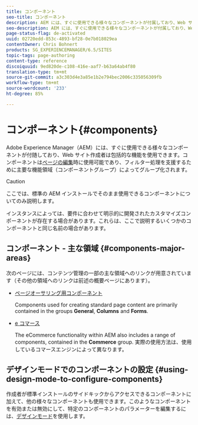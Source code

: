 ```yaml
---
title: コンポーネント
seo-title: コンポーネント
description: AEM には、すぐに使用できる様々なコンポーネントが付属しており、Web サイト作成者は包括的な機能を使用できます。
seo-description: AEM には、すぐに使用できる様々なコンポーネントが付属しており、Web サイト作成者は包括的な機能を使用できます。
page-status-flag: de-activated
uuid: 02720edd-853c-4893-bf28-0e7b018029ea
contentOwner: Chris Bohnert
products: SG_EXPERIENCEMANAGER/6.5/SITES
topic-tags: page-authoring
content-type: reference
discoiquuid: 9ed820de-c108-416e-aaf7-b63a64ab4f80
translation-type: tm+mt
source-git-commit: a3c303d4e3a85e1b2e794bec2006c335056309fb
workflow-type: tm+mt
source-wordcount: '233'
ht-degree: 85%

---
```



# コンポーネント{#components}

Adobe Experience Manager（AEM）には、すぐに使用できる様々なコンポーネントが付随しており、Web サイト作成者は包括的な機能を使用できます。コンポーネントは[ページの編集](/help/sites-classic-ui-authoring/classic-page-author-edit-content.md)時に使用可能であり、フィルター処理を支援するために主要な機能領域（コンポーネントグループ）によってグループ化されます。

>[!CAUTION]
>
>ここでは、標準の AEM インストールでそのまま使用できるコンポーネントについてのみ説明します。
>
>インスタンスによっては、要件に合わせて明示的に開発されたカスタマイズコンポーネントが存在する場合があります。これらは、ここで説明するいくつかのコンポーネントと同じ名前の場合があります。

## コンポーネント - 主な領域 {#components-major-areas}

次のページには、コンテンツ管理の一部の主な領域へのリンクが用意されています（その他の領域へのリンクは前述の概要ページにあります）。

* [ページオーサリング用コンポーネント](/help/sites-classic-ui-authoring/classic-page-author-edit-mode.md)

   Components used for creating standard page content are primarily contained in the groups **General**, **Columns** and **Forms**.

* [e コマース](/help/sites-administering/ecommerce.md)

   The eCommerce functionality within AEM also includes a range of components, contained in the **Commerce** group. 実際の使用方法は、使用しているコマースエンジンによって異なります。

## デザインモードでのコンポーネントの設定 {#using-design-mode-to-configure-components}

作成者が標準インストールのサイドキックからアクセスできるコンポーネントに加えて、他の様々なコンポーネントも使用できます。このようなコンポーネントを有効または無効にして、特定のコンポーネントのパラメーターを編集するには、[デザインモード](/help/sites-classic-ui-authoring/classic-page-author-design-mode.md#enable-disable-components)を使用します。

